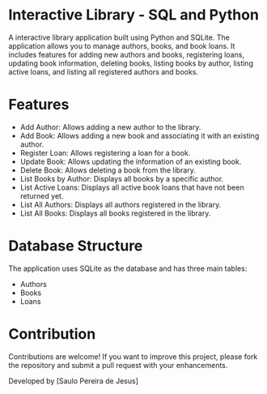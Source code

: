 # Interactive Library - SQL and Python

A interactive library application built using Python and SQLite. The application allows you to manage authors, books, and book loans. It includes features for adding new authors and books, registering loans, updating book information, deleting books, listing books by author, listing active loans, and listing all registered authors and books.

# Features
- Add Author: Allows adding a new author to the library.
- Add Book: Allows adding a new book and associating it with an existing author.
- Register Loan: Allows registering a loan for a book.
- Update Book: Allows updating the information of an existing book.
- Delete Book: Allows deleting a book from the library.
- List Books by Author: Displays all books by a specific author.
- List Active Loans: Displays all active book loans that have not been returned yet.
- List All Authors: Displays all authors registered in the library.
- List All Books: Displays all books registered in the library.
  
# Database Structure
The application uses SQLite as the database and has three main tables:

- Authors
- Books
- Loans

# Contribution
Contributions are welcome! If you want to improve this project, please fork the repository and submit a pull request with your enhancements.

Developed by [Saulo Pereira de Jesus]

